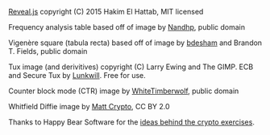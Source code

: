 [Reveal.js](http://lab.hakim.se/reveal-js/) copyright (C) 2015 Hakim El Hattab, MIT licensed

Frequency analysis table based off of image by [Nandhp](https://commons.wikimedia.org/wiki/User:Nandhp), public domain

Vigenère square (tabula recta) based off of image by [bdesham](https://commons.wikimedia.org/wiki/User:Bdesham) and Brandon T. Fields, public domain

Tux image (and derivitives) copyright (C) Larry Ewing and The GIMP. ECB and Secure Tux by [Lunkwill](https://en.wikipedia.org/wiki/User:Lunkwill). Free for use.

Counter block mode (CTR) image by [WhiteTimberwolf](https://commons.wikimedia.org/wiki/User:WhiteTimberwolf), public domain

Whitfield Diffie image by [Matt Crypto](https://en.wikipedia.org/wiki/User:Matt_Crypto), CC BY 2.0

Thanks to Happy Bear Software for the [ideas behind the crypto exercises](http://www.happybearsoftware.com/you-are-dangerously-bad-at-cryptography.html).